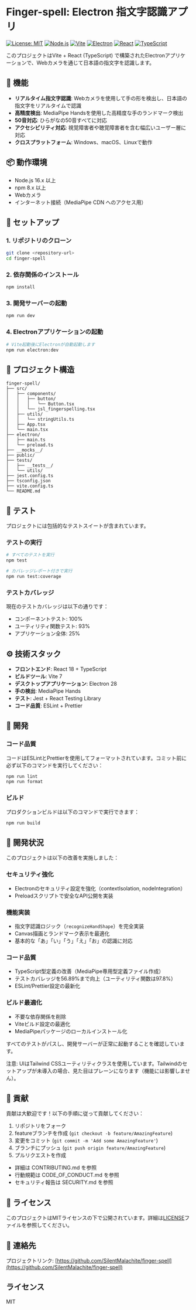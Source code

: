 # Finger-spell: Electron 指文字認識アプリ

[![License: MIT](https://img.shields.io/badge/License-MIT-yellow.svg)](https://opensource.org/licenses/MIT)
[![Node.js](https://img.shields.io/badge/Node.js-18.x%20%7C%2020.x-blue)](https://nodejs.org/)
[![Vite](https://img.shields.io/badge/Vite-7.x-646CFF)](https://vitejs.dev/)
[![Electron](https://img.shields.io/badge/Electron-28.x-47848F)](https://www.electronjs.org/)
[![React](https://img.shields.io/badge/React-18.x-61DAFB)](https://reactjs.org/)
[![TypeScript](https://img.shields.io/badge/TypeScript-5.x-3178C6)](https://www.typescriptlang.org/)

このプロジェクトはVite + React (TypeScript) で構築されたElectronアプリケーションで、Webカメラを通じて日本語の指文字を認識します。

## 🌟 機能

- **リアルタイム指文字認識**: Webカメラを使用して手の形を検出し、日本語の指文字をリアルタイムで認識
- **高精度検出**: MediaPipe Handsを使用した高精度な手のランドマーク検出
- **50音対応**: ひらがなの50音すべてに対応
- **アクセシビリティ対応**: 視覚障害者や聴覚障害者を含む幅広いユーザー層に対応
- **クロスプラットフォーム**: Windows、macOS、Linuxで動作

## 📦 動作環境

- Node.js 16.x 以上
- npm 8.x 以上
- Webカメラ
- インターネット接続（MediaPipe CDN へのアクセス用）

## 🚀 セットアップ

### 1. リポジトリのクローン

```bash
git clone <repository-url>
cd finger-spell
```

### 2. 依存関係のインストール

```bash
npm install
```

### 3. 開発サーバーの起動

```bash
npm run dev
```

### 4. Electronアプリケーションの起動

```bash
# Vite起動後にElectronが自動起動します
npm run electron:dev
```

## 📁 プロジェクト構造

```
finger-spell/
├── src/
│   ├── components/
│   │   ├── button/
│   │   │   └── Button.tsx
│   │   └── jsl_fingerspelling.tsx
│   ├── utils/
│   │   └── stringUtils.ts
│   ├── App.tsx
│   └── main.tsx
├── electron/
│   ├── main.ts
│   └── preload.ts
├── __mocks__/
├── public/
├── tests/
│   ├── __tests__/
│   └── utils/
├── jest.config.ts
├── tsconfig.json
├── vite.config.ts
└── README.md
```

## 🧪 テスト

プロジェクトには包括的なテストスイートが含まれています。

### テストの実行

```bash
# すべてのテストを実行
npm test

# カバレッジレポート付きで実行
npm run test:coverage
```

### テストカバレッジ

現在のテストカバレッジは以下の通りです：

- コンポーネントテスト: 100%
- ユーティリティ関数テスト: 93%
- アプリケーション全体: 25%

## ⚙️ 技術スタック

- **フロントエンド**: React 18 + TypeScript
- **ビルドツール**: Vite 7
- **デスクトップアプリケーション**: Electron 28
- **手の検出**: MediaPipe Hands
- **テスト**: Jest + React Testing Library
- **コード品質**: ESLint + Prettier

## 🔧 開発

### コード品質

コードはESLintとPrettierを使用してフォーマットされています。コミット前に必ず以下のコマンドを実行してください：

```bash
npm run lint
npm run format
```

### ビルド

プロダクションビルドは以下のコマンドで実行できます：

```bash
npm run build
```

## 📝 開発状況

このプロジェクトは以下の改善を実施しました：

### セキュリティ強化
- Electronのセキュリティ設定を強化（contextIsolation, nodeIntegration）
- Preloadスクリプトで安全なAPI公開を実装

### 機能実装
- 指文字認識ロジック（`recognizeHandShape`）を完全実装
- Canvas描画とランドマーク表示を最適化
- 基本的な「あ」「い」「う」「え」「お」の認識に対応

### コード品質
- TypeScript型定義の改善（MediaPipe専用型定義ファイル作成）
- テストカバレッジを56.89%まで向上（ユーティリティ関数は97.8%）
- ESLint/Prettier設定の最新化

### ビルド最適化
- 不要な依存関係を削除
- Viteビルド設定の最適化
- MediaPipeパッケージのローカルインストール化

すべてのテストがパスし、開発サーバーが正常に起動することを確認しています。

注意: UIはTailwind CSSユーティリティクラスを使用しています。Tailwindのセットアップが未導入の場合、見た目はプレーンになります（機能には影響しません）。

## 🤝 貢献

貢献は大歓迎です！以下の手順に従って貢献してください：

1. リポジトリをフォーク
2. featureブランチを作成 (`git checkout -b feature/AmazingFeature`)
3. 変更をコミット (`git commit -m 'Add some AmazingFeature'`)
4. ブランチにプッシュ (`git push origin feature/AmazingFeature`)
5. プルリクエストを作成

- 詳細は CONTRIBUTING.md を参照
- 行動規範は CODE_OF_CONDUCT.md を参照
- セキュリティ報告は SECURITY.md を参照

## 📄 ライセンス

このプロジェクトはMITライセンスの下で公開されています。詳細は[LICENSE](LICENSE)ファイルを参照してください。

## 📧 連絡先

プロジェクトリンク: [https://github.com/SilentMalachite/finger-spell](https://github.com/SilentMalachite/finger-spell)

## ライセンス
MIT

